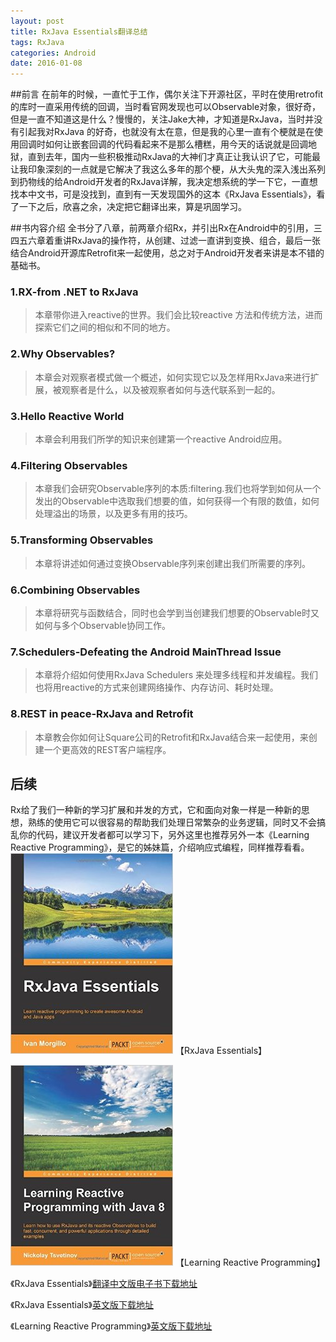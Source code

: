 ```yaml
---
layout: post
title: RxJava Essentials翻译总结
tags: RxJava
categories: Android
date: 2016-01-08
---
```

##前言
在前年的时候，一直忙于工作，偶尔关注下开源社区，平时在使用retrofit的库时一直采用传统的回调，当时看官网发现也可以Observable对象，很好奇，但是一直不知道这是什么？慢慢的，关注Jake大神，才知道是RxJava，当时并没有引起我对RxJava 的好奇，也就没有太在意，但是我的心里一直有个梗就是在使用回调时如何让嵌套回调的代码看起来不是那么槽糕，用今天的话说就是回调地狱，直到去年，国内一些积极推动RxJava的大神们才真正让我认识了它，可能最让我印象深刻的一点就是它解决了我这么多年的那个梗，从大头鬼的深入浅出系列到扔物线的给Android开发者的RxJava详解，我决定想系统的学一下它，一直想找本中文书，可是没找到，直到有一天发现国外的这本《RxJava Essentials》，看了一下之后，欣喜之余，决定把它翻译出来，算是巩固学习。

##书内容介绍
全书分了八章，前两章介绍Rx，并引出Rx在Android中的引用，三四五六章着重讲RxJava的操作符，从创建、过滤一直讲到变换、组合，最后一张结合Android开源库Retrofit来一起使用，总之对于Android开发者来讲是本不错的基础书。

### **1.RX-from .NET to RxJava**

> 本章带你进入reactive的世界。我们会比较reactive 方法和传统方法，进而探索它们之间的相似和不同的地方。

### **2.Why Observables?**

> 本章会对观察者模式做一个概述，如何实现它以及怎样用RxJava来进行扩展，被观察者是什么，以及被观察者如何与迭代联系到一起的。

### **3.Hello Reactive World**

> 本章会利用我们所学的知识来创建第一个reactive Android应用。

### **4.Filtering Observables**

> 本章我们会研究Observable序列的本质:filtering.我们也将学到如何从一个发出的Observable中选取我们想要的值，如何获得一个有限的数值，如何处理溢出的场景，以及更多有用的技巧。

### **5.Transforming Observables**

> 本章将讲述如何通过变换Observable序列来创建出我们所需要的序列。

### **6.Combining Observables**

> 本章将研究与函数结合，同时也会学到当创建我们想要的Observable时又如何与多个Observable协同工作。

### **7.Schedulers-Defeating the Android MainThread Issue**

> 本章将介绍如何使用RxJava Schedulers 来处理多线程和并发编程。我们也将用reactive的方式来创建网络操作、内存访问、耗时处理。

### **8.REST in peace-RxJava and Retrofit**

> 本章教会你如何让Square公司的Retrofit和RxJava结合来一起使用，来创建一个更高效的REST客户端程序。

## 后续
Rx给了我们一种新的学习扩展和并发的方式，它和面向对象一样是一种新的思想，熟练的使用它可以很容易的帮助我们处理日常繁杂的业务逻辑，同时又不会搞乱你的代码，建议开发者都可以学习下，另外这里也推荐另外一本《Learning Reactive Programming》，是它的姊妹篇，介绍响应式编程，同样推荐看看。
![RxJava](/assets/images/rxjava.jpg)
【RxJava Essentials】

![Learning Reactive Programming](/assets/images/reactive.jpg)
【Learning Reactive Programming】

《RxJava Essentials》[翻译中文版电子书下载地址](https://www.gitbook.com/book/yuxingxin/rxjava-essentials-cn/)

《RxJava Essentials》[英文版下载地址](http://vdisk.weibo.com/s/CeH3i0tfvZMVq)

《Learning Reactive Programming》[英文版下载地址](http://vdisk.weibo.com/s/CeH3i0tfvZMfT)
